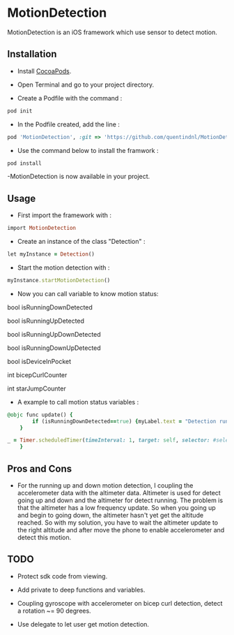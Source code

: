 # MotionDetection
MotionDetection is an iOS framework which use sensor to detect motion.

## Installation

- Install [CocoaPods](http://cocoapods.org).

- Open Terminal and go to your project directory.

- Create a Podfile with the command :

```ruby
pod init
```

- In the Podfile created, add the line :

```ruby
pod 'MotionDetection', :git => 'https://github.com/quentindnl/MotionDetection', :tag => '2.0.0'
```

- Use the command below to install the framwork :

```ruby
pod install
```

-MotionDetection is now available in your project.

## Usage

- First import the framework with :

```ruby
import MotionDetection
```

- Create an instance of the class "Detection" :

```ruby
let myInstance = Detection()
```

- Start the motion detection with :

```ruby
myInstance.startMotionDetection()
```

- Now you can call variable to know motion status:


bool    isRunningDownDetected

bool    isRunningUpDetected

bool    isRunningUpDownDetected

bool    isRunningDownUpDetected

bool    isDeviceInPocket
        
int    bicepCurlCounter

int    starJumpCounter

- A example to call motion status variables :

```ruby
@objc func update() {
        if (isRunningDownDetected==true) {myLabel.text = "Detection running down"}
    }
```

```ruby
_ = Timer.scheduledTimer(timeInterval: 1, target: self, selector: #selector(update), userInfo: nil, repeats: true)
    }
```


## Pros and Cons


- For the running up and down motion detection, I coupling the accelerometer data with the altimeter data.
Altimeter is used for detect going up and down and the altimeter for detect running. The problem is that the altimeter has a low frequency update. So when you going up and begin to going down, the altimeter hasn't yet get the altitude reached. So with my solution, you have to wait the altimeter update to the right altitude and after move the phone to enable accelerometer and detect this motion.

## TODO

- Protect sdk code from viewing.

- Add private to deep functions and variables.

- Coupling gyroscope with accelerometer on bicep curl detection, detect a rotation ~= 90 degrees.

- Use delegate to let user get motion detection.
